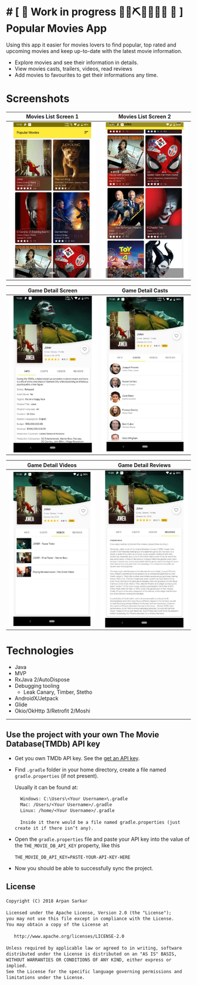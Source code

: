 # # \[ 🚧 Work in progress 👷‍♀️⛏👷🔧️👷🔧 🚧 ] **Popular Movies App**

Using this app it easier for movies lovers to find popular, top rated and
upcoming movies and keep up-to-date with the latest movie information.

- Explore movies and see their information in details.
- View movies casts, trailers, videos, read reviews
- Add movies to favourites to get their informations any time.


# Screenshots

Movies List Screen 1           |  Movies List Screen 2
:-------------------------:|:-------------------------:
![](screenshots/screenshot_list_1.jpg) | ![](screenshots/screenshot_list_2.jpg)

Game Detail Screen           |  Game Detail Casts
:-------------------------:|:-------------------------:
![](screenshots/screenshot_details.jpg) | ![](screenshots/screenshot_details_casts.jpg)

Game Detail Videos            |  Game Detail Reviews
:-------------------------:|:-------------------------:
![](screenshots/screenshot_details_videos.jpg) | ![](screenshots/screenshot_details_reviews.jpg)

# Technologies

- Java
- MVP
- RxJava 2/AutoDispose
- Debugging tooling
  - Leak Canary, Timber, Stetho
- AndroidX/Jetpack
- Glide
- Okio/OkHttp 3/Retrofit 2/Moshi

---

## Use the project with your own The Movie Database(TMDb) API key

* Get you own TMDb API key. See the [get an API key][0].
* Find `.gradle` folder in your home directory, create a file named `gradle.properties` (if not present).

    Usually it can be found at:

        Windows: C:\Users\<Your Username>\.gradle
        Mac: /Users/<Your Username>/.gradle
        Linux: /home/<Your Username>/.gradle

        Inside it there would be a file named gradle.properties (just create it if there isn’t any).

* Open the `gradle.properties` file and paste your API key into the value of the `THE_MOVIE_DB_API_KEY` property, like this

    `THE_MOVIE_DB_API_KEY=PASTE-YOUR-API-KEY-HERE`

* Now you should be able to successfully sync the project.

License
-------
    Copyright (C) 2018 Arpan Sarkar

    Licensed under the Apache License, Version 2.0 (the "License");
    you may not use this file except in compliance with the License.
    You may obtain a copy of the License at

       http://www.apache.org/licenses/LICENSE-2.0

    Unless required by applicable law or agreed to in writing, software
    distributed under the License is distributed on an "AS IS" BASIS,
    WITHOUT WARRANTIES OR CONDITIONS OF ANY KIND, either express or implied.
    See the License for the specific language governing permissions and
    limitations under the License.

[0]: https://www.themoviedb.org/settings/api